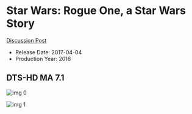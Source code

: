 # Star Wars: Rogue One, a Star Wars Story

[Discussion Post](https://www.avsforum.com/threads/bass-eq-for-filtered-movies.2995212/post-56834676)

* Release Date: 2017-04-04
* Production Year: 2016

## DTS-HD MA 7.1

![img 0](https://i.imgur.com/SgKWec5.jpg)

![img 1](https://i.imgur.com/2GuQ7bK.jpg)

